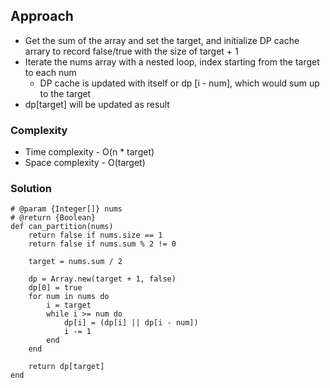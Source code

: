 ## Approach
- Get the sum of the array and set the target, and initialize DP cache arrary to record false/true with the size of target + 1
- Iterate the nums array with a nested loop, index starting from the target to each num
  - DP cache is updated with itself or dp [i - num], which would sum up to the target
- dp[target] will be updated as result

### Complexity
- Time complexity - O(n * target)
- Space complexity - O(target)

### Solution
```
# @param {Integer[]} nums
# @return {Boolean}
def can_partition(nums)
    return false if nums.size == 1
    return false if nums.sum % 2 != 0

    target = nums.sum / 2

    dp = Array.new(target + 1, false)
    dp[0] = true
    for num in nums do
        i = target
        while i >= num do
            dp[i] = (dp[i] || dp[i - num])
            i -= 1
        end
    end

    return dp[target]
end
```

